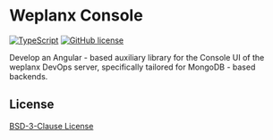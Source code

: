 # Weplanx Console

[![TypeScript](https://img.shields.io/badge/%3C%2F%3E-TypeScript-blue.svg?style=flat-square)](https://www.typescriptlang.org/)
[![GitHub license](https://img.shields.io/github/license/weplanx/console?style=flat-square)](https://raw.githubusercontent.com/weplanx/console/main/LICENSE)

Develop an Angular - based auxiliary library for the Console UI of the weplanx DevOps server, specifically tailored for MongoDB - based backends.

## License

[BSD-3-Clause License](https://github.com/weplanx/console/blob/main/LICENSE)
